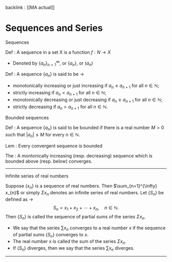 backlink : [[MA actual]]

# Sequences and Series
<span class="yellow">Sequences</span> 

<span class="blue">Def</span> : A sequence in a set X is a function $f : N→X$
- Denoted by ${\{a_n\}}_{n=1}^{\infty}$, or ${\{a_n\}}$, or $(a_n)$

<span class="blue">Def</span> : A sequence $\left\{a_{n}\right\}$ is said to be ->
- monotonically increasing or just increasing if $a_{n} \leq a_{n+1}$ for all $n \in \mathbb{N}$;
- strictly increasing if $a_{n}<a_{n+1}$ for all $n \in \mathbb{N}$;
- monotonically decreasing or just decreasing if $a_{n} \geq a_{n+1}$ for all $n \in \mathbb{N}$;
- strictly decreasing if $a_{n}>a_{n+1}$ for all $n \in \mathbb{N}$.

<span class="yellow">Bounded sequences</span> 

<span class="blue">Def</span> : A sequence $\{a_n\}$ is said to be bounded if there is a real number $M > 0$ such that $|a_n| ≤ M$ for every $n ∈ \mathbb N$.

<span class="red">Lem</span> : Every convergent sequence is bounded

<span class="orange">The</span> : A montonically increasing (resp. decreasing) sequence which is bounded above (resp. below) converges.

---
<span class="yellow">Infinite series of real numbers</span>

Suppose $\left\{x_{n}\right\}$ is a sequence of real numbers. Then $\sum_{n=1}^{\infty} x_{n}$ or simply $\Sigma x_{n}$ denotes an infinite series of real numbers. 
Let $\{S_n\}$ be defined as ->
$$
S_{n}=x_{1}+x_{2}+\cdots+x_{n}, \quad n \in \mathbb{N} .
$$
Then $\left\{S_{n}\right\}$ is called the sequence of partial sums of the series $\Sigma x_{n}$. 
- We say that the series $\sum x_{n}$ converges to a real number $x$ if the sequence of partial sums $\left\{S_{n}\right\}$ converges to $x$. 
- The real number $x$ is called the sum of the series $\Sigma x_{n}$. 
- If $\left\{S_{n}\right\}$ diverges, then we say that the series $\sum x_{n}$ diverges.

---